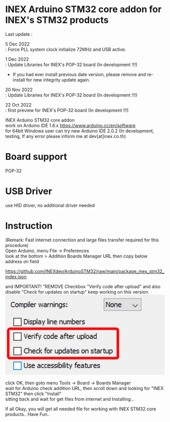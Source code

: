 # INEX Arduino STM32 core addon for INEX's STM32 products

Last update :

5 Dec 2022  
 : Force PLL system clock initialize 72MHz and USB active.

1 Dec 2022  
 : Update Libraries for INEX's POP-32 board (In development !!!)
 - If you had ever install previous date version, please remove and re-install for new integrity update again.

20 Nov 2022  
 : Update Libraries for INEX's POP-32 board (In development !!!)

22 Oct 2022  
 : first preview for INEX's POP-32 board (In development !!!)

INEX Arduino STM32 core addon  
work on Arduino IDE 1.8.x https://www.arduino.cc/en/software  
for 64bit Windows user can try new Arduino IDE 2.0.2
(In development, testing, If any error please inform me at dev[at]inex.co.th)  

# Board support
POP-32  

# USB Driver
use HID driver, no additional driver needed

# Instruction
(Remark: Fast internet connection and large files transfer required for this procedure)  
Open Arduino, menu File -> Preferences  
look at the bottom > Addition Boards Manager URL then copy below address on field  

https://github.com/INEXdev/ArduinoSTM32/raw/main/package_inex_stm32_index.json

and IMPORTANT! "REMOVE Checkbox "Verify code after upload"
and also disable "Check for updates on startup" keep working on this version.
![alt text](https://github.com/INEXdev/ArduinoAVR/raw/main/EditPreference.png)

click OK, then goto menu Tools -> Board -> Boards Manager  
wait for Arduino check addition URL, then scroll down and looking for "INEX STM32" then click "Install"  
sitting back and wait for get files from internet and Installing...  

If all Okay, you will get all needed file for working with INEX STM32 core products.. Have Fun..  
